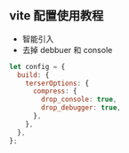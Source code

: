 ## vite 配置使用教程

- 智能引入
- 去掉 debbuer 和 console

```javascript
let config = {
  build: {
    terserOptions: {
      compress: {
        drop_console: true,
        drop_debugger: true,
      },
    },
  },
};
```
